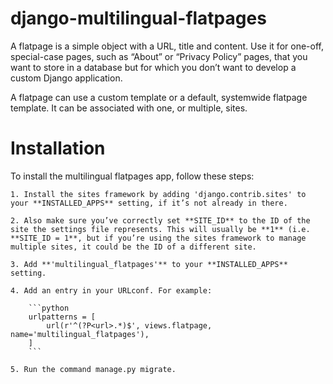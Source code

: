 # django-multilingual-flatpages

A flatpage is a simple object with a URL, title and content. Use it for one-off, special-case pages, such as “About” or “Privacy Policy” pages, that you want to store in a database but for which you don’t want to develop a custom Django application.

A flatpage can use a custom template or a default, systemwide flatpage template. It can be associated with one, or multiple, sites.


Installation
============

To install the multilingual flatpages app, follow these steps:

    1. Install the sites framework by adding 'django.contrib.sites' to your **INSTALLED_APPS** setting, if it’s not already in there.

    2. Also make sure you’ve correctly set **SITE_ID** to the ID of the site the settings file represents. This will usually be **1** (i.e. **SITE_ID = 1**, but if you’re using the sites framework to manage multiple sites, it could be the ID of a different site.

    3. Add **'multilingual_flatpages'** to your **INSTALLED_APPS** setting.

    4. Add an entry in your URLconf. For example:

        ```python
        urlpatterns = [
            url(r'^(?P<url>.*)$', views.flatpage, name='multilingual_flatpages'),
        ]
        ```

    5. Run the command manage.py migrate.
